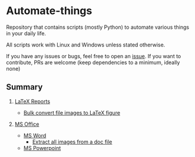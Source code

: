 # Automate-things

Repository that contains scripts (mostly Python) to automate various things in your daily life.

All scripts work with Linux and Windows unless stated otherwise.

If you have any issues or bugs, feel free to open an [issue](https://github.com/Azrood/Automate-things/issues). If you want to contribute, PRs are welcome (keep dependencies to a minimum, ideally none)
## Summary
1. [LaTeX Reports](latex%20report/)
    * [Bulk convert file images to LaTeX figure](latex%20report/screen2figure)

2. [MS Office](MS%20Office/)
   * [MS Word](MS%20Word/)
      * [Extract all images from a doc file](MS%20Office/MS%20Word/Extract_images) 
   * [MS Powerpoint](MS%20Powerpoint)
